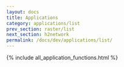 ```yaml
---
layout: docs
title: Applications
category: applications/list
prev_section: raster/list
next_section: h2network
permalink: /docs/dev/applications/list/
---
```


{% include all_application_functions.html %}
